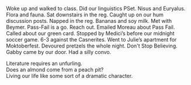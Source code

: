 Woke up and walked to class. Did our linguistics PSet. Nisus and Euryalus. Flora and fauna. Sat downstairs in the reg. Caught up on our hum discussion posts. Napped in the reg. Bananas and soy milk. Met with Beymer. Pass-Fail is a go. Reach out. Emailed Moreau about Pass Fail. Called about our green card. Stopped by Medici’s before our midnight soccer game. 6-3 against the Casnerites. Went to Julie’s apartment for Moktoberfest. Devoured pretzels the whole night. Don't Stop Believing. Gabby came by our door. Had a silly convo.

Literature requires an unfurling.   
Does an almond come from a peach pit?  
Living our life like some sort of a dramatic character.